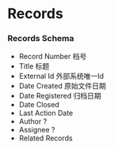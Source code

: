 Records 
===

### Records Schema
- Record Number 档号
- Title 标题
- External Id 外部系统唯一Id
- Date Created 原始文件日期
- Date Registered 归档日期
- Date Closed
- Last Action Date
- Author ?
- Assignee ?
- Related Records

